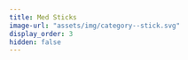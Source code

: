 ```yaml
---
title: Med Sticks
image-url: "assets/img/category--stick.svg"
display_order: 3
hidden: false
---
```

